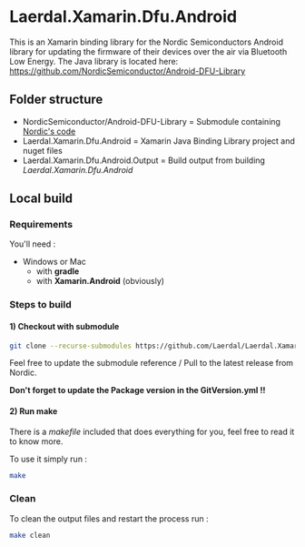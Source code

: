 # Laerdal.Xamarin.Dfu.Android

This is an Xamarin binding library for the Nordic Semiconductors Android library for updating the firmware of their devices over the air via Bluetooth Low Energy.
The Java library is located here: https://github.com/NordicSemiconductor/Android-DFU-Library

## Folder structure

- NordicSemiconductor/Android-DFU-Library = Submodule containing [Nordic's code](https://github.com/NordicSemiconductor/Android-DFU-Library)
- Laerdal.Xamarin.Dfu.Android = Xamarin Java Binding Library project and nuget files
- Laerdal.Xamarin.Dfu.Android.Output = Build output from building *Laerdal.Xamarin.Dfu.Android*

## Local build

### Requirements

You'll need :

- Windows or Mac
  - with **gradle**
  - with **Xamarin.Android** (obviously)

### Steps to build

#### 1) Checkout with submodule

```bash
git clone --recurse-submodules https://github.com/Laerdal/Laerdal.Xamarin.Dfu.Android.git
```

Feel free to update the submodule reference / Pull to the latest release from Nordic.

**Don't forget to update the Package version in the GitVersion.yml !!**

#### 2) Run **make**

There is a *makefile* included that does everything for you, feel free to read it to know more.

To use it simply run :

```bash
make
```

### Clean

To clean the output files and restart the process run :

```bash
make clean
```
